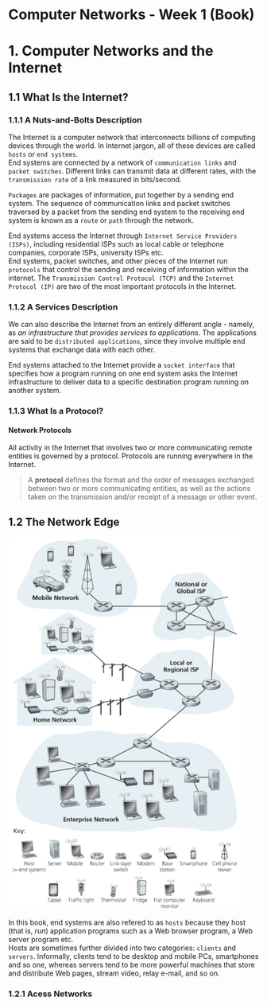 # Computer Networks - Week 1 (Book)
# 1. Computer Networks and the Internet
## 1.1 What Is the Internet?
### 1.1.1 A Nuts-and-Bolts Description

The Internet is a computer network that interconnects billions of computing devices through the world. In Internet jargon, all of these devices are called `hosts` or `end systems`. <br>
End systems are connected by a network of `communication links` and `packet switches`. Different links can transmit data at different rates, with the `transmission rate` of a link measured in bits/second. 

`Packages` are packages of information, put together by a sending end system. The sequence of communication links and packet switches traversed by a packet from the sending end system to the receiving end system is known as a `route` or `path` through the network.

End systems access the Internet through `Internet Service Providers (ISPs)`, including residential ISPs such as local cable or telephone companies, corporate ISPs, university ISPs etc. <br>
End systems, packet switches, and other pieces of the Internet run `protocols` that control the sending and receiving of information within the internet. The `Transmission Control Protocol (TCP)` and the `Internet Protocol (IP)` are two of the most important protocols in the Internet.

### 1.1.2 A Services Description
We can also describe the Internet from an entirely different angle - namely, as *an infrastructure that provides services to applications*. The applications are said to be `distributed applications`, since they involve multiple end systems that exchange data with each other.

End systems attached to the Internet provide a `socket interface` that specifies how a program running on one end system asks the Internet infrastructure to deliver data to a specific destination program running on another system.

### 1.1.3 What Is a Protocol?
#### Network Protocols
All activity in the Internet that involves two or more communicating remote entities is governed by a protocol. Protocols are running everywhere in the Internet.
> A **protocol** defines the format and the order of messages exchanged between two or more communicating entities, as well as the actions taken on the transmission and/or receipt of a message or other event.

## 1.2 The Network Edge
<img src="./Figures/CoNe_Fig1-1.png" alt="Network"
	title="Figure 1.1: Some pieces of the Internet" height="750px"/><br>

In this book, end systems are also refered to as `hosts` because they host (that is, *run*) application programs such as a Web browser program, a Web server program etc. <br> Hosts are sometimes further divided into two categories: `clients` and `servers`. Informally, clients tend to be desktop and mobile PCs, smartphones and so one, whereas servers tend to be more powerful machines that store and distribute Web pages, stream video, relay e-mail, and so on.

### 1.2.1 Acess Networks